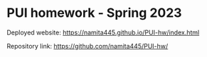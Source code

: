 # PUI homework - Spring 2023

Deployed website: https://namita445.github.io/PUI-hw/index.html 

Repository link: https://github.com/namita445/PUI-hw/

